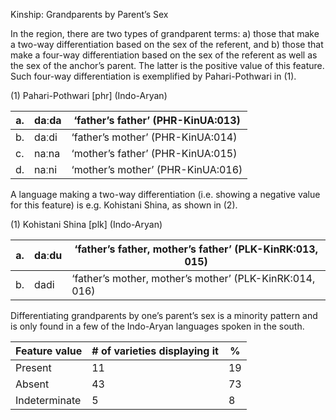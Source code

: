 Kinship: Grandparents by Parent’s Sex

In the region, there are two types of grandparent terms: a) those that
make a two-way differentiation based on the sex of the referent, and b)
those that make a four-way differentiation based on the sex of the
referent as well as the sex of the anchor’s parent. The latter is the
positive value of this feature. Such four-way differentiation is
exemplified by Pahari-Pothwari in (1).

(1) <span id="_Ref12343426" class="anchor"></span>Pahari-Pothwari
    \[phr\] (Indo-Aryan)

| a.  | daːda | ‘father’s father’ (PHR-KinUA:013) |
|-----|-------|-----------------------------------|
| b.  | daːdi | ‘father’s mother’ (PHR-KinUA:014) |
| c.  | naːna | ‘mother’s father’ (PHR-KinUA:015) |
| d.  | naːni | ‘mother’s mother’ (PHR-KinUA:016) |

A language making a two-way differentiation (i.e. showing a negative
value for this feature) is e.g. Kohistani Shina, as shown in (2).

(1) <span id="_Ref50555867" class="anchor"></span>Kohistani Shina
    \[plk\] (Indo-Aryan)

| a.  | daːdu | ‘father’s father, mother’s father’ (PLK-KinRK:013, 015) |
|-----|-------|---------------------------------------------------------|
| b.  | dadi  | ‘father’s mother, mother’s mother’ (PLK-KinRK:014, 016) |

Differentiating grandparents by one’s parent’s sex is a minority pattern
and is only found in a few of the Indo-Aryan languages spoken in the
south.

| Feature value | \# of varieties displaying it | %   |
|---------------|-------------------------------|-----|
| Present       | 11                            | 19  |
| Absent        | 43                            | 73  |
| Indeterminate | 5                             | 8   |


